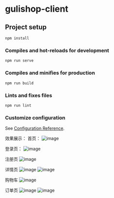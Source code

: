 # gulishop-client

## Project setup
```
npm install
```

### Compiles and hot-reloads for development
```
npm run serve
```

### Compiles and minifies for production
```
npm run build
```

### Lints and fixes files
```
npm run lint
```

### Customize configuration
See [Configuration Reference](https://cli.vuejs.org/config/).

效果展示：
首页：
![image](https://user-images.githubusercontent.com/87921738/140520172-e26300c7-9b07-47a4-97fb-983597bd9437.png)

登录页：
![image](https://user-images.githubusercontent.com/87921738/140520380-7ccdc1a3-4ff6-458b-afe4-0151385c6da7.png)

注册页
![image](https://user-images.githubusercontent.com/87921738/140520521-d0a11ddb-1cb5-4da2-86e0-0488759eecf7.png)

详情页
![image](https://user-images.githubusercontent.com/87921738/140520708-765108c1-8df4-4033-a9c4-ef0ecd154a93.png)
![image](https://user-images.githubusercontent.com/87921738/140520873-70f41d37-9827-4070-a842-2b8b945dc354.png)

购物车
![image](https://user-images.githubusercontent.com/87921738/140521048-988683e6-94e7-47b2-b221-28062293b0e9.png)

订单页
![image](https://user-images.githubusercontent.com/87921738/140521133-e97f9803-138e-485d-ad2e-d3fb4215feba.png)
![image](https://user-images.githubusercontent.com/87921738/140521449-41e4e4d9-6ff0-4331-86b7-7b9f61cb6eef.png)


